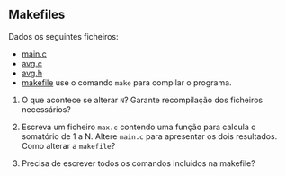 ## Makefiles

 
Dados os seguintes ficheiros:
* [main.c](unix0/main.c)
* [avg.c](unix0/avg.c)
* [avg.h](unix0/avg.h)
* [makefile](unix0/makefile)
use o comando `make` para compilar o programa.

1. O que acontece se alterar `N`? Garante
    recompilação  dos ficheiros necessários?


2. Escreva um ficheiro `max.c` contendo uma função para
    calcula o somatório de 1 a N. Altere `main.c` para
    apresentar os dois resultados. Como alterar a `makefile`?
	
3. Precisa de escrever todos os comandos incluidos na makefile?

